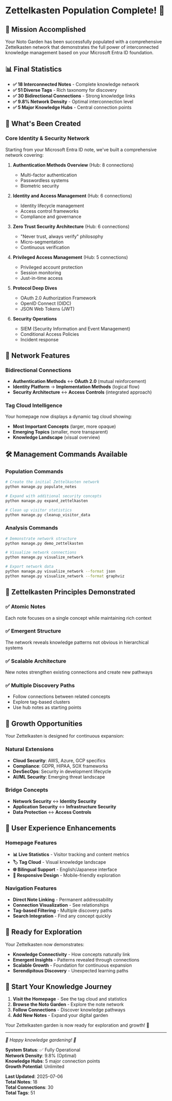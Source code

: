# Zettelkasten Population Complete! 🌸

## 🎉 Mission Accomplished

Your Noto Garden has been successfully populated with a comprehensive Zettelkasten network that demonstrates the full power of interconnected knowledge management based on your Microsoft Entra ID foundation.

## 📊 Final Statistics

- **✅ 18 Interconnected Notes** - Complete knowledge network
- **✅ 51 Diverse Tags** - Rich taxonomy for discovery
- **✅ 30 Bidirectional Connections** - Strong knowledge links
- **✅ 9.8% Network Density** - Optimal interconnection level
- **✅ 5 Major Knowledge Hubs** - Central connection points

## 🌟 What's Been Created

### Core Identity & Security Network
Starting from your Microsoft Entra ID note, we've built a comprehensive network covering:

1. **Authentication Methods Overview** (Hub: 8 connections)
   - Multi-factor authentication
   - Passwordless systems
   - Biometric security

2. **Identity and Access Management** (Hub: 6 connections)
   - Identity lifecycle management
   - Access control frameworks
   - Compliance and governance

3. **Zero Trust Security Architecture** (Hub: 6 connections)
   - "Never trust, always verify" philosophy
   - Micro-segmentation
   - Continuous verification

4. **Privileged Access Management** (Hub: 5 connections)
   - Privileged account protection
   - Session monitoring
   - Just-in-time access

5. **Protocol Deep Dives**
   - OAuth 2.0 Authorization Framework
   - OpenID Connect (OIDC)
   - JSON Web Tokens (JWT)

6. **Security Operations**
   - SIEM (Security Information and Event Management)
   - Conditional Access Policies
   - Incident response

## 🔗 Network Features

### Bidirectional Connections
- **Authentication Methods** ↔ **OAuth 2.0** (mutual reinforcement)
- **Identity Platform** → **Implementation Methods** (logical flow)
- **Security Architecture** ↔ **Access Controls** (integrated approach)

### Tag Cloud Intelligence
Your homepage now displays a dynamic tag cloud showing:
- **Most Important Concepts** (larger, more opaque)
- **Emerging Topics** (smaller, more transparent)
- **Knowledge Landscape** (visual overview)

## 🛠️ Management Commands Available

### Population Commands
```bash
# Create the initial Zettelkasten network
python manage.py populate_notes

# Expand with additional security concepts
python manage.py expand_zettelkasten

# Clean up visitor statistics
python manage.py cleanup_visitor_data
```

### Analysis Commands
```bash
# Demonstrate network structure
python manage.py demo_zettelkasten

# Visualize network connections
python manage.py visualize_network

# Export network data
python manage.py visualize_network --format json
python manage.py visualize_network --format graphviz
```

## 🎯 Zettelkasten Principles Demonstrated

### ✅ Atomic Notes
Each note focuses on a single concept while maintaining rich context

### ✅ Emergent Structure
The network reveals knowledge patterns not obvious in hierarchical systems

### ✅ Scalable Architecture
New notes strengthen existing connections and create new pathways

### ✅ Multiple Discovery Paths
- Follow connections between related concepts
- Explore tag-based clusters
- Use hub notes as starting points

## 🌱 Growth Opportunities

Your Zettelkasten is designed for continuous expansion:

### Natural Extensions
- **Cloud Security**: AWS, Azure, GCP specifics
- **Compliance**: GDPR, HIPAA, SOX frameworks
- **DevSecOps**: Security in development lifecycle
- **AI/ML Security**: Emerging threat landscape

### Bridge Concepts
- **Network Security** ↔ **Identity Security**
- **Application Security** ↔ **Infrastructure Security**
- **Data Protection** ↔ **Access Controls**

## 🎨 User Experience Enhancements

### Homepage Features
- **📊 Live Statistics** - Visitor tracking and content metrics
- **🏷️ Tag Cloud** - Visual knowledge landscape
- **🌐 Bilingual Support** - English/Japanese interface
- **📱 Responsive Design** - Mobile-friendly exploration

### Navigation Features
- **Direct Note Linking** - Permanent addressability
- **Connection Visualization** - See relationships
- **Tag-based Filtering** - Multiple discovery paths
- **Search Integration** - Find any concept quickly

## 🚀 Ready for Exploration

Your Zettelkasten now demonstrates:
- **Knowledge Connectivity** - How concepts naturally link
- **Emergent Insights** - Patterns revealed through connections
- **Scalable Growth** - Foundation for continuous expansion
- **Serendipitous Discovery** - Unexpected learning paths

## 🌸 Start Your Knowledge Journey

1. **Visit the Homepage** - See the tag cloud and statistics
2. **Browse the Noto Garden** - Explore the note network
3. **Follow Connections** - Discover knowledge pathways
4. **Add New Notes** - Expand your digital garden

Your Zettelkasten garden is now ready for exploration and growth! 🥷

---

*🌸 Happy knowledge gardening! 🌸*

**System Status**: ✅ Fully Operational  
**Network Density**: 9.8% (Optimal)  
**Knowledge Hubs**: 5 major connection points  
**Growth Potential**: Unlimited  

**Last Updated**: 2025-07-06  
**Total Notes**: 18  
**Total Connections**: 30  
**Total Tags**: 51  
